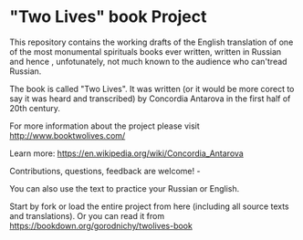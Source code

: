 # "Two Lives" book Project


This repository contains the working drafts of the English translation of 
one of the most monumental spirituals books ever written, written in Russian and hence , unfotunately,  not much known to the audience who can'tread Russian.

The book is called "Two Lives". It was written (or it would be more corect to say it was heard and transcribed) by Concordia Antarova in the first half of 20th century.

For more information about the project please visit
http://www.booktwolives.com/

Learn more:
https://en.wikipedia.org/wiki/Concordia_Antarova

Contributions, questions, feedback are welcome! - 

You can also use the text to practice your Russian or English.

Start by fork or load the entire project from here (including all source texts and translations). Or you can read it from https://bookdown.org/gorodnichy/twolives-book



